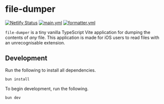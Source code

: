 # file-dumper

[![Netlify Status](https://api.netlify.com/api/v1/badges/3dde66de-6b7f-4237-b2a7-0d683368da4d/deploy-status)](https://app.netlify.com/sites/file-dumper/deploys)
[![main.yml](https://github.com/winstxnhdw/file-dumper/actions/workflows/main.yml/badge.svg)](https://github.com/winstxnhdw/file-dumper/actions/workflows/main.yml)
[![formatter.yml](https://github.com/winstxnhdw/file-dumper/actions/workflows/formatter.yml/badge.svg)](https://github.com/winstxnhdw/file-dumper/actions/workflows/formatter.yml)

`file-dumper` is a tiny vanilla TypeScript Vite application for dumping the contents of *any* file. This application is made for iOS users to read files with an unrecognisable extension.

## Development

Run the following to install all dependencies.

```bash
bun install
```

To begin development, run the following.

```bash
bun dev
```
